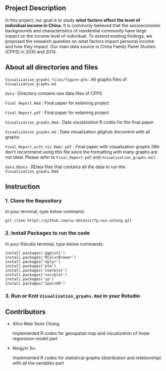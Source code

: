 
## Project Description
In this project, our goal is to study **what factors affect the level of individual income in China**. It is commonly believed that the socioeconomic backgrounds and characteristics of residential community have large impact on the income level of individual. To extend existing findings, we proposed the research question on what factors impact personal income and how they impact. Our main data source is China Family Panel Studies (CFPS) in 2010 and 2014.

## About all directories and files

`Visualization_grpahs_files/figure-gfm`	: All graphs files of `Visualization_graphs.md`

`data` :	Directory contains raw data files of CFPS

`Final Report.Rmd` : Final paper for exlaining project

`Final_Report.pdf` :	Final paper for exlaining project

`Visualization_grpahs.Rmd` : Data visualization R codes for the final paper

`Visualization_grpahs.md` : Data visualization gitghub document with all graphs 

`Final_Report_with_Viz.Rmd/.pdf` : Final paper with visualization graphs 
(We don't recommend using this file since the formatting with many graphs are not ideal. Please refer to `Final_Report.pdf` and `Visualization_graphs.md`.)

`data.RData` : RData files that contains all the data to run the `Visualization_grpahs.Rmd`

## Instruction 
### 1. Clone the Repository
In your terminal, type below command.

```
git clone https://github.com/uc-dataviz/fp-nxu-achung.git
```

### 2. Install Packages to run the code
In your Rstudio terminal, type below commands.

```
install.packages('ggplot2')
install.packages('RColorBrewer')
install.packages('dplyr')
install.packages('plm')
install.packages('coefplot')
install.packages('corrplot')
install.packages('sp')
install.packages('SparseM')
 ```

### 3. Run or Knit `Visualization_grpahs.Rmd` in your Rstudio

## Contributors

* Alice Mee Seon Chung

  Implemented R codes for geospatial map and visualization of linear regression model part

* Ningyin Xu

  Implemented R codes for statistical graphs (distribution and relationship) with all the variables part






